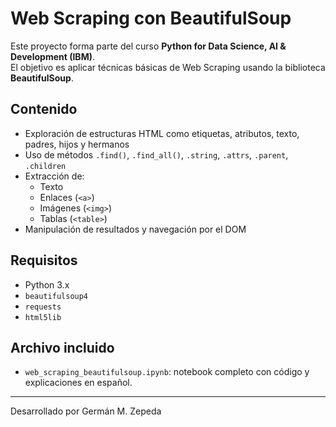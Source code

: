 # Web Scraping con BeautifulSoup

Este proyecto forma parte del curso **Python for Data Science, AI & Development (IBM)**.  
El objetivo es aplicar técnicas básicas de Web Scraping usando la biblioteca **BeautifulSoup**.

## Contenido

- Exploración de estructuras HTML como etiquetas, atributos, texto, padres, hijos y hermanos
- Uso de métodos `.find()`, `.find_all()`, `.string`, `.attrs`, `.parent`, `.children`
- Extracción de:
  - Texto
  - Enlaces (`<a>`)
  - Imágenes (`<img>`)
  - Tablas (`<table>`)
- Manipulación de resultados y navegación por el DOM

## Requisitos

- Python 3.x
- `beautifulsoup4`
- `requests`
- `html5lib` 

## Archivo incluido

- `web_scraping_beautifulsoup.ipynb`: notebook completo con código y explicaciones en español.

---

Desarrollado por Germán M. Zepeda
